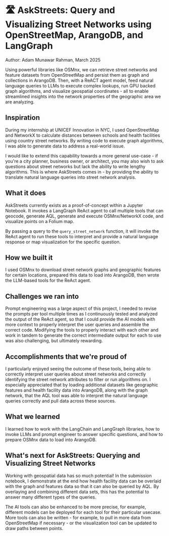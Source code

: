 # 🛣️ AskStreets: Query and Visualizing Street Networks using OpenStreetMap, ArangoDB, and LangGraph
Author: Adam Munawar Rahman, March 2025

Using powerful libraries like OSMnx, we can retrieve street networks and feature datasets from OpenStreetMap and persist them as graph and collections in ArangoDB. Then, with a  ReACT agent model, feed natural language queries to LLMs to execute complex lookups, run GPU backed graph algorithms, and visualize geospatial coordinates - all to enable streamlined insights into the network properties of the geographic area we are analyzing.

## Inspiration
During my internship at UNICEF Innovation in NYC, I used OpenStreetMap and NetworkX to calculate distances between schools and health facilities using country street networks. By writing code to execute graph algorithms, I was able to generate data to address a real-world issue.

I would like to extend this capability towards a more general use-case - if you're a city planner, business owner, or architect, you may also wish to ask questions about street networks but lack the ability to write lengthy algorithms. This is where AskStreets comes in - by providing the ability to translate natural language queries into street network analysis.

## What it does
AskStreets currently exists as a proof-of-concept within a Jupyter Notebook. It invokes a LangGraph ReAct agent to call multiple tools that can geocode, generate AQL, generate and execute OSMnx/NetworkX code, and visualize points on a Folium map.

By passing a query to the `query_street_network` function, it will invoke the ReAct agent to run these tools to interpret and provide a natural language response or map visualization for the specific question.

## How we built it
I used OSMnx to download street network graphs and geographic features for certain locations, prepared this data to load into ArangoDB, then wrote the LLM-based tools for the ReAct agent. 

## Challenges we ran into
Prompt engineering was a large aspect of this project, I needed to revise the prompts per tool multiple times as I continuously tested and analyzed the output of the ReAct agent, so that I could provide the AI models with more context to properly interpret the user queries and assemble the correct code. Modifying the tools to properly interact with each other and work in tandem to generate the correct intermediate output for each to use was also challenging, but ultimately rewarding.

## Accomplishments that we're proud of
I particularly enjoyed seeing the outcome of these tools, being able to correctly interpret user queries about street networks and correctly identifying the street network attributes to filter or run algorithms on. I especially appreciated that by loading additional datasets like geographic features and health facility data into ArangoDB, along with the graph network, that the AQL tool was able to interpret the natural language queries correctly and pull data across these sources.

## What we learned
I learned how to work with the LangChain and LangGraph libraries, how to invoke LLMs and prompt engineer to answer specific questions, and how to prepare OSMnx data to load into ArangoDB. 

## What's next for AskStreets: Querying and Visualizing Street Networks
Working with geospatial data has so much potential! In the submission notebook, I demonstrate at the end how health facility data can be overlaid with the graph and features data so that it can also be queried by AQL. By overlaying and combining different data sets, this has the potential to answer many different types of the queries.

The AI tools can also be enhanced to be more precise, for example, different models can be deployed for each tool for their particular usecase. More tools can also be written - for example, to pull in more data from OpenStreetMap if necessary - or the visualization tool can be updated to draw paths between points.
